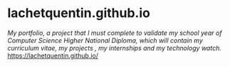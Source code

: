 # lachetquentin.github.io
*My portfolio, a project that I must complete to validate my school year of Computer Science Higher National Diploma, which will contain my curriculum vitae, my projects , my internships and my technology watch.* <br/>
<https://lachetquentin.github.io/>
